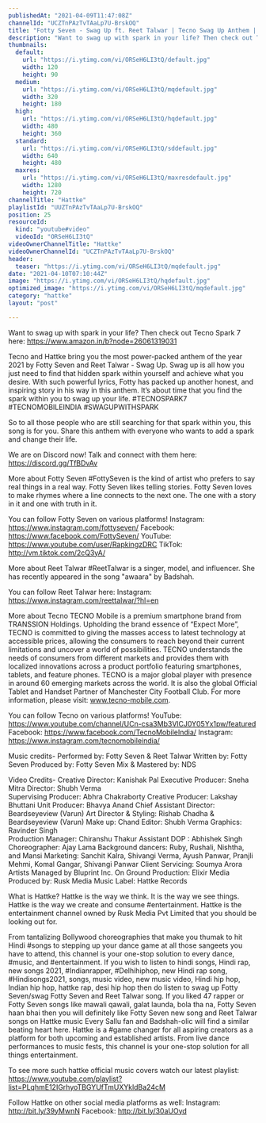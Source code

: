 ```yaml
---
publishedAt: "2021-04-09T11:47:08Z"
channelId: "UCZTnPAzTvTAaLp7U-BrskOQ"
title: "Fotty Seven - Swag Up ft. Reet Talwar | Tecno Swag Up Anthem | Hattke Originals"
description: "Want to swag up with spark in your life? Then check out Tecno Spark 7 here: https://www.amazon.in/b?node=26061319031\n\nTecno and Hattke bring you the most power-packed anthem of the year 2021 by Fotty Seven and Reet Talwar - Swag Up. Swag up is all how you just need to find that hidden spark within yourself and achieve what you desire. With such powerful lyrics, Fotty has packed up another honest, and inspiring story in his way in this anthem. It’s about time that you find the spark within you to swag up your life. #TECNOSPARK7 #TECNOMOBILEINDIA #SWAGUPWITHSPARK\n\nSo to all those people who are still searching for that spark within you, this song is for you. Share this anthem with everyone who wants to add a spark and change their life.\n\nWe are on Discord now! Talk and connect with them here: https://discord.gg/TfBDvAv\n\nMore about Fotty Seven\n#FottySeven is the kind of artist who prefers to say real things in a real way. Fotty Seven likes telling stories. Fotty Seven loves to make rhymes where a line connects to the next one. The one with a story in it and one with truth in it.\n\nYou can follow Fotty Seven on various platforms! \nInstagram: https://www.instagram.com/fottyseven/ \nFacebook: https://www.facebook.com/FottySeven/ \nYouTube: https://www.youtube.com/user/RapkingzDRC \nTikTok: http://vm.tiktok.com/2cQ3yA/\n\nMore about Reet Talwar\n#ReetTalwar is a singer, model, and influencer. She has recently appeared in the song \"awaara\" by Badshah.\n\nYou can follow Reet Talwar here:\nInstagram: https://www.instagram.com/reettalwar/?hl=en\n\nMore about Tecno\nTECNO Mobile is a premium smartphone brand from TRANSSION Holdings. Upholding the brand essence of “Expect More”, TECNO is committed to giving the masses access to latest technology at accessible prices, allowing the consumers to reach beyond their current limitations and uncover a world of possibilities. TECNO understands the needs of consumers from different markets and provides them with localized innovations across a product portfolio featuring smartphones, tablets, and feature phones. TECNO is a major global player with presence in around 60 emerging markets across the world. It is also the global Official Tablet and Handset Partner of Manchester City Football Club. For more information, please visit: www.tecno-mobile.com.\n\nYou can follow Tecno on various platforms! \nYouTube: https://www.youtube.com/channel/UCn-csa3Mb3VlCJ0Y05Yx1pw/featured \nFacebook: https://www.facebook.com/TecnoMobileIndia/ \nInstagram: https://www.instagram.com/tecnomobileindia/\n\n\nMusic credits-\nPerformed by: Fotty Seven & Reet Talwar\nWritten by: Fotty Seven\nProduced by: Fotty Seven\nMix & Mastered by: NDS\n\nVideo Credits-\nCreative Director: Kanishak Pal\nExecutive Producer: Sneha Mitra\nDirector: Shubh Verma  \nSupervising Producer: Abhra Chakraborty\nCreative Producer: Lakshay Bhuttani\nUnit Producer: Bhavya Anand\nChief Assistant Director: Beardseyeview (Varun)\nArt Director & Styling: Rishab Chadha & Beardseyeview (Varun)\nMake up: Chand\nEditor: Shubh Verma\nGraphics: Ravinder Singh  \nProduction Manager: Chiranshu Thakur\nAssistant DOP : Abhishek Singh\nChoreographer: Ajay Lama\nBackground dancers: Ruby, Rushali, Nishtha, and Mansi \nMarketing: Sanchit Kalra, Shivangi Verma, Ayush Panwar, Pranjli Mehmi, Komal Gangar, Shivangi Panwar\nClient Servicing: Soumya Arora\nArtists Managed by Bluprint Inc.\nOn Ground Production: Elixir Media\nProduced by: Rusk Media\nMusic Label: Hattke Records\n\n\nWhat is Hattke? Hattke is the way we think. It is the way we see things. Hattke is the way we create and consume #entertainment. Hattke is the entertainment channel owned by Rusk Media Pvt Limited that you should be looking out for. \n\nFrom tantalizing Bollywood choreographies that make you thumak to hit Hindi #songs to stepping up your dance game at all those sangeets you have to attend, this channel is your one-stop solution to every dance, #music, and #entertainment. If you wish to listen to hindi songs, Hindi rap, new songs 2021, #Indianrapper, #Delhihiphop, new Hindi rap song, #Hindisongs2021, songs, music video, new music video, Hindi hip hop, Indian hip hop, hattke rap, desi hip hop then do listen to swag up Fotty Seven/swag Fotty Seven and Reet Talwar song. If you liked 47 rapper or Fotty Seven songs like mawali qawali, galat launda, bola tha na, Fotty Seven haan bhai then you will definitely like Fotty Seven new song and Reet Talwar songs on Hattke music Every Sallu fan and Badshah-olic will find a similar beating heart here. Hattke is a #game changer for all aspiring creators as a platform for both upcoming and established artists. From live dance performances to music fests, this channel is your one-stop solution for all things entertainment.\n\n\nTo see more such hattke official music covers watch our latest playlist: https://www.youtube.com/playlist?list=PLqhmE12IGrhyoTBGYUfTmUXYkldBa24cM\n\nFollow Hattke on other social media platforms as well: \nInstagram: http://bit.ly/39yMwnN \nFacebook: http://bit.ly/30aUOyd"
thumbnails:
  default:
    url: "https://i.ytimg.com/vi/ORSeH6LI3tQ/default.jpg"
    width: 120
    height: 90
  medium:
    url: "https://i.ytimg.com/vi/ORSeH6LI3tQ/mqdefault.jpg"
    width: 320
    height: 180
  high:
    url: "https://i.ytimg.com/vi/ORSeH6LI3tQ/hqdefault.jpg"
    width: 480
    height: 360
  standard:
    url: "https://i.ytimg.com/vi/ORSeH6LI3tQ/sddefault.jpg"
    width: 640
    height: 480
  maxres:
    url: "https://i.ytimg.com/vi/ORSeH6LI3tQ/maxresdefault.jpg"
    width: 1280
    height: 720
channelTitle: "Hattke"
playlistId: "UUZTnPAzTvTAaLp7U-BrskOQ"
position: 25
resourceId:
  kind: "youtube#video"
  videoId: "ORSeH6LI3tQ"
videoOwnerChannelTitle: "Hattke"
videoOwnerChannelId: "UCZTnPAzTvTAaLp7U-BrskOQ"
header:
  teaser: "https://i.ytimg.com/vi/ORSeH6LI3tQ/mqdefault.jpg"
date: "2021-04-10T07:10:44Z"
image: "https://i.ytimg.com/vi/ORSeH6LI3tQ/hqdefault.jpg"
optimized_image: "https://i.ytimg.com/vi/ORSeH6LI3tQ/mqdefault.jpg"
category: "hattke"
layout: "post"

---
```

Want to swag up with spark in your life? Then check out Tecno Spark 7 here: https://www.amazon.in/b?node=26061319031

Tecno and Hattke bring you the most power-packed anthem of the year 2021 by Fotty Seven and Reet Talwar - Swag Up. Swag up is all how you just need to find that hidden spark within yourself and achieve what you desire. With such powerful lyrics, Fotty has packed up another honest, and inspiring story in his way in this anthem. It’s about time that you find the spark within you to swag up your life. #TECNOSPARK7 #TECNOMOBILEINDIA #SWAGUPWITHSPARK

So to all those people who are still searching for that spark within you, this song is for you. Share this anthem with everyone who wants to add a spark and change their life.

We are on Discord now! Talk and connect with them here: https://discord.gg/TfBDvAv

More about Fotty Seven
#FottySeven is the kind of artist who prefers to say real things in a real way. Fotty Seven likes telling stories. Fotty Seven loves to make rhymes where a line connects to the next one. The one with a story in it and one with truth in it.

You can follow Fotty Seven on various platforms! 
Instagram: https://www.instagram.com/fottyseven/ 
Facebook: https://www.facebook.com/FottySeven/ 
YouTube: https://www.youtube.com/user/RapkingzDRC 
TikTok: http://vm.tiktok.com/2cQ3yA/

More about Reet Talwar
#ReetTalwar is a singer, model, and influencer. She has recently appeared in the song "awaara" by Badshah.

You can follow Reet Talwar here:
Instagram: https://www.instagram.com/reettalwar/?hl=en

More about Tecno
TECNO Mobile is a premium smartphone brand from TRANSSION Holdings. Upholding the brand essence of “Expect More”, TECNO is committed to giving the masses access to latest technology at accessible prices, allowing the consumers to reach beyond their current limitations and uncover a world of possibilities. TECNO understands the needs of consumers from different markets and provides them with localized innovations across a product portfolio featuring smartphones, tablets, and feature phones. TECNO is a major global player with presence in around 60 emerging markets across the world. It is also the global Official Tablet and Handset Partner of Manchester City Football Club. For more information, please visit: www.tecno-mobile.com.

You can follow Tecno on various platforms! 
YouTube: https://www.youtube.com/channel/UCn-csa3Mb3VlCJ0Y05Yx1pw/featured 
Facebook: https://www.facebook.com/TecnoMobileIndia/ 
Instagram: https://www.instagram.com/tecnomobileindia/


Music credits-
Performed by: Fotty Seven & Reet Talwar
Written by: Fotty Seven
Produced by: Fotty Seven
Mix & Mastered by: NDS

Video Credits-
Creative Director: Kanishak Pal
Executive Producer: Sneha Mitra
Director: Shubh Verma  
Supervising Producer: Abhra Chakraborty
Creative Producer: Lakshay Bhuttani
Unit Producer: Bhavya Anand
Chief Assistant Director: Beardseyeview (Varun)
Art Director & Styling: Rishab Chadha & Beardseyeview (Varun)
Make up: Chand
Editor: Shubh Verma
Graphics: Ravinder Singh  
Production Manager: Chiranshu Thakur
Assistant DOP : Abhishek Singh
Choreographer: Ajay Lama
Background dancers: Ruby, Rushali, Nishtha, and Mansi 
Marketing: Sanchit Kalra, Shivangi Verma, Ayush Panwar, Pranjli Mehmi, Komal Gangar, Shivangi Panwar
Client Servicing: Soumya Arora
Artists Managed by Bluprint Inc.
On Ground Production: Elixir Media
Produced by: Rusk Media
Music Label: Hattke Records


What is Hattke? Hattke is the way we think. It is the way we see things. Hattke is the way we create and consume #entertainment. Hattke is the entertainment channel owned by Rusk Media Pvt Limited that you should be looking out for. 

From tantalizing Bollywood choreographies that make you thumak to hit Hindi #songs to stepping up your dance game at all those sangeets you have to attend, this channel is your one-stop solution to every dance, #music, and #entertainment. If you wish to listen to hindi songs, Hindi rap, new songs 2021, #Indianrapper, #Delhihiphop, new Hindi rap song, #Hindisongs2021, songs, music video, new music video, Hindi hip hop, Indian hip hop, hattke rap, desi hip hop then do listen to swag up Fotty Seven/swag Fotty Seven and Reet Talwar song. If you liked 47 rapper or Fotty Seven songs like mawali qawali, galat launda, bola tha na, Fotty Seven haan bhai then you will definitely like Fotty Seven new song and Reet Talwar songs on Hattke music Every Sallu fan and Badshah-olic will find a similar beating heart here. Hattke is a #game changer for all aspiring creators as a platform for both upcoming and established artists. From live dance performances to music fests, this channel is your one-stop solution for all things entertainment.


To see more such hattke official music covers watch our latest playlist: https://www.youtube.com/playlist?list=PLqhmE12IGrhyoTBGYUfTmUXYkldBa24cM

Follow Hattke on other social media platforms as well: 
Instagram: http://bit.ly/39yMwnN 
Facebook: http://bit.ly/30aUOyd